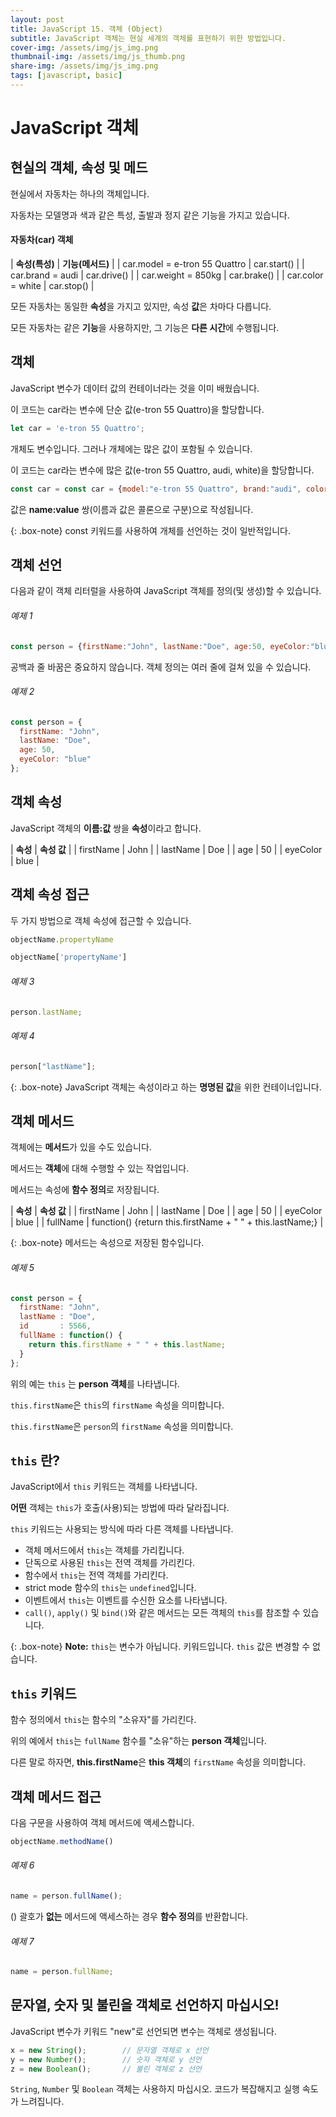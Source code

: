```yaml
---
layout: post
title: JavaScript 15. 객체 (Object)
subtitle: JavaScript 객체는 현실 세계의 객체를 표현하기 위한 방법입니다.
cover-img: /assets/img/js_img.png
thumbnail-img: /assets/img/js_thumb.png
share-img: /assets/img/js_img.png
tags: [javascript, basic]
---
```


# JavaScript 객체

## 현실의 객체, 속성 및 메드

현실에서 자동차는 하나의 객체입니다.

자동차는 모델명과 색과 같은 특성, 출발과 정지 같은 기능을 가지고 있습니다.

#### 자동차(car) 객체

| **속성(특성)** | **기능(메서드)** |
| car.model = e-tron 55 Quattro | car.start() |
| car.brand = audi | car.drive() |
| car.weight = 850kg | car.brake() |
| car.color = white | car.stop() |

모든 자동차는 동일한 **속성**을 가지고 있지만, 속성 **값**은 차마다 다릅니다.

모든 자동차는 같은 **기능**을 사용하지만, 그 기능은 **다른 시간**에 수행됩니다.

## 객체

JavaScript 변수가 데이터 값의 컨테이너라는 것을 이미 배웠습니다.

이 코드는 car라는 변수에 단순 값(e-tron 55 Quattro)을 할당합니다.

```javascript
let car = 'e-tron 55 Quattro';
```

개체도 변수입니다. 그러나 개체에는 많은 값이 포함될 수 있습니다.

이 코드는 car라는 변수에 많은 값(e-tron 55 Quattro, audi, white)을 할당합니다.

```javascript
const car = const car = {model:"e-tron 55 Quattro", brand:"audi", color:"white"};
```

값은 **name:value** 쌍(이름과 값은 콜론으로 구분)으로 작성됩니다.

{: .box-note}
const 키워드를 사용하여 개체를 선언하는 것이 일반적입니다.

## 객체 선언

다음과 같이 객체 리터럴을 사용하여 JavaScript 객체를 정의(및 생성)할 수 있습니다.

###### 예제 1

```javascript
const person = {firstName:"John", lastName:"Doe", age:50, eyeColor:"blue"};
```

공백과 줄 바꿈은 중요하지 않습니다. 객체 정의는 여러 줄에 걸쳐 있을 수 있습니다.

###### 예제 2

```javascript
const person = {
  firstName: "John",
  lastName: "Doe",
  age: 50,
  eyeColor: "blue"
};
```

## 객체 속성

JavaScript 객체의 **이름:값** 쌍을 **속성**이라고 합니다.

| **속성** | **속성 값** |
| firstName | John |
| lastName | Doe |
| age | 50 |
| eyeColor | blue |

## 객체 속성 접근

두 가지 방법으로 객체 속성에 접근할 수 있습니다.

```javascript
objectName.propertyName
```

```javascript
objectName['propertyName']
```

###### 예제 3

```javascript
person.lastName;
```

###### 예제 4

```javascript
person["lastName"];
```

{: .box-note}
JavaScript 객체는 속성이라고 하는 **명명된 값**을 위한 컨테이너입니다.

## 객체 메서드

객체에는 **메서드**가 있을 수도 있습니다.

메서드는 **객체**에 대해 수행할 수 있는 작업입니다.

메서드는 속성에 **함수 정의**로 저장됩니다.

| **속성** | **속성 값** |
| firstName | John |
| lastName | Doe |
| age | 50 |
| eyeColor | blue |
| fullName | function() {return this.firstName + " " + this.lastName;} |

{: .box-note}
메서드는 속성으로 저장된 함수입니다.

###### 예제 5

```javascript
const person = {
  firstName: "John",
  lastName : "Doe",
  id       : 5566,
  fullName : function() {
    return this.firstName + " " + this.lastName;
  }
};
```

위의 예는 ```this``` 는 **person 객체**를 나타냅니다.

```this.firstName```은 ```this```의 ```firstName``` 속성을 의미합니다.

```this.firstName```은 ```person```의 ```firstName``` 속성을 의미합니다.

## ```this``` 란?

JavaScript에서 ```this``` 키워드는 객체를 나타냅니다.

**어떤** 객체는 ```this```가 호출(사용)되는 방법에 따라 달라집니다.

```this``` 키워드는 사용되는 방식에 따라 다른 객체를 나타냅니다.

+ 객체 메서드에서 ```this```는 객체를 가리킵니다.
+ 단독으로 사용된 ```this```는 전역 객체를 가리킨다.
+ 함수에서 ```this```는 전역 객체를 가리킨다.
+ strict mode 함수의 ```this```는 ```undefined```입니다.
+ 이벤트에서 ```this```는 이벤트를 수신한 요소를 나타냅니다.
+ ```call()```, ```apply()``` 및 ```bind()```와 같은 메서드는 모든 객체의 ```this```를 참조할 수 있습니다.

{: .box-note}
**Note:** ```this```는 변수가 아닙니다. 키워드입니다. ```this``` 값은 변경할 수 없습니다.

## ```this``` 키워드

함수 정의에서 ```this```는 함수의 "소유자"를 가리킨다.

위의 예에서 ```this```는 ```fullName``` 함수를 "소유"하는 **person 객체**입니다.

다른 말로 하자면, **this.firstName**은 **this 객체**의 ```firstName``` 속성을 의미합니다.

## 객체 메서드 접근

다음 구문을 사용하여 객체 메서드에 액세스합니다.

```javascript
objectName.methodName()
```

###### 예제 6

```javascript
name = person.fullName();
```

() 괄호가 **없는** 메서드에 액세스하는 경우 **함수 정의**를 반환합니다.

###### 예제 7

```javascript
name = person.fullName;
```

## 문자열, 숫자 및 불린을 객체로 선언하지 마십시오!

JavaScript 변수가 키워드 "new"로 선언되면 변수는 객체로 생성됩니다.

```javascript
x = new String();        // 문자열 객체로 x 선언
y = new Number();        // 숫자 객체로 y 선언
z = new Boolean();       // 불린 객체로 z 선언
```

```String```, ```Number``` 및 ```Boolean``` 객체는 사용하지 마십시오. 코드가 복잡해지고 실행 속도가 느려집니다.
